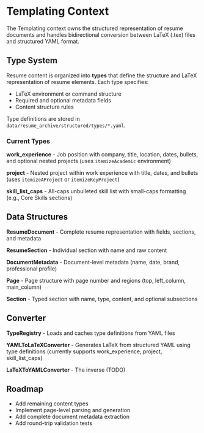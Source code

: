 # Templating Context

The Templating context owns the structured representation of resume documents and handles bidirectional conversion between LaTeX (.tex) files and structured YAML format.

## Type System

Resume content is organized into **types** that define the structure and LaTeX representation of resume elements. Each type specifies:
- LaTeX environment or command structure
- Required and optional metadata fields
- Content structure rules

Type definitions are stored in `data/resume_archive/structured/types/*.yaml`.

### Current Types

**work_experience** - Job position with company, title, location, dates, bullets, and optional nested projects (uses `itemizeAcademic` environment)

**project** - Nested project within work experience with title, dates, and bullets (uses `itemizeAProject` or `itemizeKeyProject`)

**skill_list_caps** - All-caps unbulleted skill list with small-caps formatting (e.g., Core Skills sections)

## Data Structures

**ResumeDocument** - Complete resume representation with fields, sections, and metadata

**ResumeSection** - Individual section with name and raw content

**DocumentMetadata** - Document-level metadata (name, date, brand, professional profile)

**Page** - Page structure with page number and regions (top, left_column, main_column)

**Section** - Typed section with name, type, content, and optional subsections

## Converter

**TypeRegistry** - Loads and caches type definitions from YAML files

**YAMLToLaTeXConverter** - Generates LaTeX from structured YAML using type definitions (currently supports work_experience, project, skill_list_caps)

**LaTeXToYAMLConverter** - The inverse (TODO)

## Roadmap

- Add remaining content types
- Implement page-level parsing and generation
- Add complete document metadata extraction
- Add round-trip validation tests
